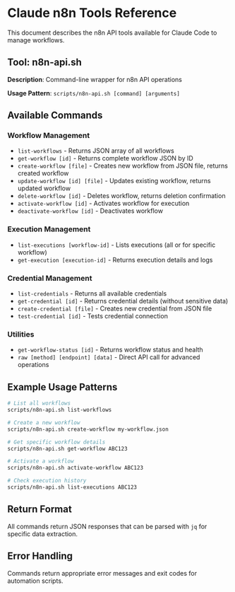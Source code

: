 # Claude n8n Tools Reference

This document describes the n8n API tools available for Claude Code to manage workflows.

## Tool: n8n-api.sh

**Description**: Command-line wrapper for n8n API operations

**Usage Pattern**: `scripts/n8n-api.sh [command] [arguments]`

## Available Commands

### Workflow Management
- `list-workflows` - Returns JSON array of all workflows
- `get-workflow [id]` - Returns complete workflow JSON by ID
- `create-workflow [file]` - Creates new workflow from JSON file, returns created workflow
- `update-workflow [id] [file]` - Updates existing workflow, returns updated workflow
- `delete-workflow [id]` - Deletes workflow, returns deletion confirmation
- `activate-workflow [id]` - Activates workflow for execution
- `deactivate-workflow [id]` - Deactivates workflow

### Execution Management
- `list-executions [workflow-id]` - Lists executions (all or for specific workflow)
- `get-execution [execution-id]` - Returns execution details and logs

### Credential Management
- `list-credentials` - Returns all available credentials
- `get-credential [id]` - Returns credential details (without sensitive data)
- `create-credential [file]` - Creates new credential from JSON file
- `test-credential [id]` - Tests credential connection

### Utilities
- `get-workflow-status [id]` - Returns workflow status and health
- `raw [method] [endpoint] [data]` - Direct API call for advanced operations

## Example Usage Patterns

```bash
# List all workflows
scripts/n8n-api.sh list-workflows

# Create a new workflow
scripts/n8n-api.sh create-workflow my-workflow.json

# Get specific workflow details
scripts/n8n-api.sh get-workflow ABC123

# Activate a workflow
scripts/n8n-api.sh activate-workflow ABC123

# Check execution history
scripts/n8n-api.sh list-executions ABC123
```

## Return Format
All commands return JSON responses that can be parsed with `jq` for specific data extraction.

## Error Handling
Commands return appropriate error messages and exit codes for automation scripts.